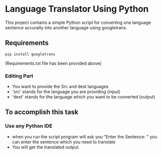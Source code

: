# Language Translator Using Python

This project contains a simple Python script for converting one language sentence accuratly into another language using googletrans.

## Requirements

`pip install googletrans`

(Requirements.txt file has been provided above)

### Editing Part
- You want to provide the Src and dest languages
- 'src' stands for the language you are providing (input)
- 'dest' stands for the language which you want to be converted (output)

## To accomplish this task
### Use any Python IDE
- when you run the script program will ask you "Enter the Sentence: "  you can enter the sentence which you need to translate
- You will get the translated output.

